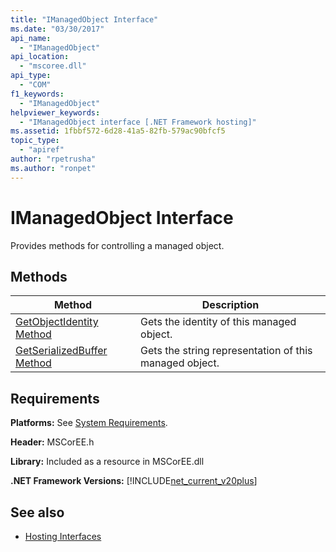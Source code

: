 ```yaml
---
title: "IManagedObject Interface"
ms.date: "03/30/2017"
api_name: 
  - "IManagedObject"
api_location: 
  - "mscoree.dll"
api_type: 
  - "COM"
f1_keywords: 
  - "IManagedObject"
helpviewer_keywords: 
  - "IManagedObject interface [.NET Framework hosting]"
ms.assetid: 1fbbf572-6d28-41a5-82fb-579ac90bfcf5
topic_type: 
  - "apiref"
author: "rpetrusha"
ms.author: "ronpet"
---
```

# IManagedObject Interface
Provides methods for controlling a managed object.  
  
## Methods  
  
|Method|Description|  
|------------|-----------------|  
|[GetObjectIdentity Method](../../../../docs/framework/unmanaged-api/hosting/imanagedobject-getobjectidentity-method.md)|Gets the identity of this managed object.|  
|[GetSerializedBuffer Method](../../../../docs/framework/unmanaged-api/hosting/imanagedobject-getserializedbuffer-method.md)|Gets the string representation of this managed object.|  
  
## Requirements  
 **Platforms:** See [System Requirements](../../../../docs/framework/get-started/system-requirements.md).  
  
 **Header:** MSCorEE.h  
  
 **Library:** Included as a resource in MSCorEE.dll  
  
 **.NET Framework Versions:** [!INCLUDE[net_current_v20plus](../../../../includes/net-current-v20plus-md.md)]  
  
## See also
- [Hosting Interfaces](../../../../docs/framework/unmanaged-api/hosting/hosting-interfaces.md)
